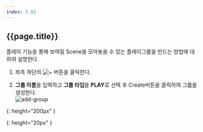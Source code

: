 ```yaml
---
index: 5.01
---
```

## {{page.title}}
플레이 기능을 통해 보여질 Scene을 모아놓을 수 있는 플레이그룹을 만드는 방법에 대하여 설명한다.

1. 좌측 하단의 ![+][add-group-button] 버튼을 클릭한다.  

1. **그룹 이름**을 입력하고 **그룹 타입**을 **PLAY**로 선택 후 Create버튼을 클릭하여 그룹을 생성한다.  
![add-group]

[add-group]: {{site.baseurl}}/assets/tutorials/add-play-group.png
{: height="200px" }

[add-group-button]: {{site.baseurl}}/assets/getting_started/add-group-button.png
{: height="20px" }
